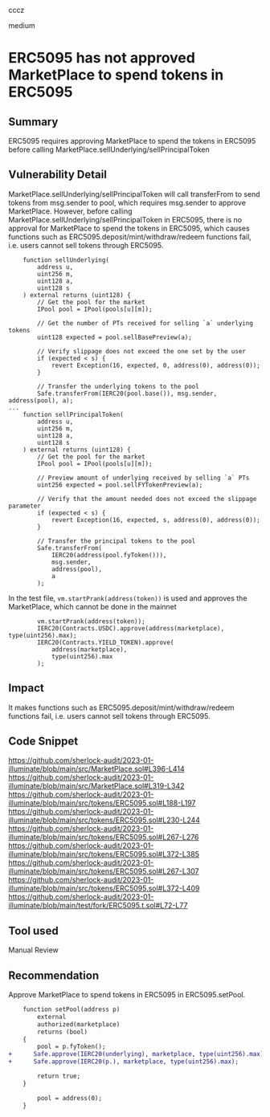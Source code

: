 cccz

medium

# ERC5095 has not approved MarketPlace to spend tokens in ERC5095

## Summary
ERC5095 requires approving MarketPlace to spend the tokens in ERC5095 before calling MarketPlace.sellUnderlying/sellPrincipalToken
## Vulnerability Detail
MarketPlace.sellUnderlying/sellPrincipalToken will call transferFrom to send tokens from msg.sender to pool, which requires msg.sender to approve MarketPlace.
However, before calling MarketPlace.sellUnderlying/sellPrincipalToken in ERC5095, there is no approval for MarketPlace to spend the tokens in ERC5095, which causes functions such as ERC5095.deposit/mint/withdraw/redeem functions fail, i.e. users cannot sell tokens through ERC5095.
```solidity
    function sellUnderlying(
        address u,
        uint256 m,
        uint128 a,
        uint128 s
    ) external returns (uint128) {
        // Get the pool for the market
        IPool pool = IPool(pools[u][m]);

        // Get the number of PTs received for selling `a` underlying tokens
        uint128 expected = pool.sellBasePreview(a);

        // Verify slippage does not exceed the one set by the user
        if (expected < s) {
            revert Exception(16, expected, 0, address(0), address(0));
        }

        // Transfer the underlying tokens to the pool
        Safe.transferFrom(IERC20(pool.base()), msg.sender, address(pool), a);
...
    function sellPrincipalToken(
        address u,
        uint256 m,
        uint128 a,
        uint128 s
    ) external returns (uint128) {
        // Get the pool for the market
        IPool pool = IPool(pools[u][m]);

        // Preview amount of underlying received by selling `a` PTs
        uint256 expected = pool.sellFYTokenPreview(a);

        // Verify that the amount needed does not exceed the slippage parameter
        if (expected < s) {
            revert Exception(16, expected, s, address(0), address(0));
        }

        // Transfer the principal tokens to the pool
        Safe.transferFrom(
            IERC20(address(pool.fyToken())),
            msg.sender,
            address(pool),
            a
        );
```
In the test file, `vm.startPrank(address(token))` is used and approves the MarketPlace, which cannot be done in the mainnet
```solidity
        vm.startPrank(address(token));
        IERC20(Contracts.USDC).approve(address(marketplace), type(uint256).max);
        IERC20(Contracts.YIELD_TOKEN).approve(
            address(marketplace),
            type(uint256).max
        );
```
## Impact
It makes functions such as ERC5095.deposit/mint/withdraw/redeem functions fail, i.e. users cannot sell tokens through ERC5095.
## Code Snippet
https://github.com/sherlock-audit/2023-01-illuminate/blob/main/src/MarketPlace.sol#L396-L414
https://github.com/sherlock-audit/2023-01-illuminate/blob/main/src/MarketPlace.sol#L319-L342
https://github.com/sherlock-audit/2023-01-illuminate/blob/main/src/tokens/ERC5095.sol#L188-L197
https://github.com/sherlock-audit/2023-01-illuminate/blob/main/src/tokens/ERC5095.sol#L230-L244
https://github.com/sherlock-audit/2023-01-illuminate/blob/main/src/tokens/ERC5095.sol#L267-L276
https://github.com/sherlock-audit/2023-01-illuminate/blob/main/src/tokens/ERC5095.sol#L372-L385
https://github.com/sherlock-audit/2023-01-illuminate/blob/main/src/tokens/ERC5095.sol#L267-L307
https://github.com/sherlock-audit/2023-01-illuminate/blob/main/src/tokens/ERC5095.sol#L372-L409
https://github.com/sherlock-audit/2023-01-illuminate/blob/main/test/fork/ERC5095.t.sol#L72-L77
## Tool used

Manual Review

## Recommendation
Approve MarketPlace to spend tokens in ERC5095 in ERC5095.setPool.
```diff
    function setPool(address p)
        external
        authorized(marketplace)
        returns (bool)
    {
        pool = p.fyToken();
+      Safe.approve(IERC20(underlying), marketplace, type(uint256).max);
+      Safe.approve(IERC20(p.), marketplace, type(uint256).max);

        return true;
    }

        pool = address(0);
    }
```